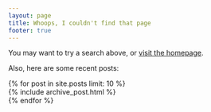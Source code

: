 ```yaml
---
layout: page
title: Whoops, I couldn't find that page
footer: true
---
```


You may want to try a search above, or [visit the homepage](/).

Also, here are some recent posts:

<div id="blog-archives" class="missing">
  {% for post in site.posts limit: 10 %}
  <article>
    {% include archive_post.html %}
  </article>
  {% endfor %}
</div>